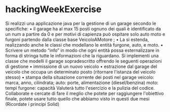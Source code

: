 # hackingWeekExercise

Si realizzi una applicazione java per la gestione di un garage secondo le specifiche:
• il garage ha al max 15 posti ognuno dei quali è identificato da un num a partire da 0 e per motivi di capienza può ospitare solo auto moto e furgoni partendo dalla classe base VeicoloAMotore ;
• La si estenda, realizzando anche le classi che modellano le entità furgone, auto, e moto.
• Scrivere un metodo “info” in modo che ogni entità possa esternalizzare in forma di stringa tutte le
informazioni che la riguardano.
Si implementi una classe che modelli il garage sopradescritto offrendo le seguenti operazioni di gestione
• immissione di un nuovo veicolo
• estrazione dal garage del veicolo che occupa un determinato posto (ritornare l'istanza del veicolo
stesso)
• stampa della situazione corrente dei posti nel garage veicolo: marca, anno, cilindrata;
auto: porte,
alimentazione (diesel/benzina)
moto: tempi furgone: capacità
Valuterà tutto l'esercizio e la pulizia del codice. Collaborate e cercate di fare il meglio che potete per raggiungere l'obiettivo finale, potete usare tutto quello che abbiamo visto in questi due mesi (Ricordate i principi Solid)
